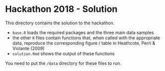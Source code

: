 # Hackathon 2018 - Solution

This directory contains the solution to the hackathon.

- `base.R` loads the required packages and the three main data samples
- the other `R` files contain functions that, when called with the appropriate data, reproduce the corresponding figure / table in Heathcote, Perri & Violante (2009)
- `solution.Rmd` shows the output of these functions

You need to put the `/data` directory for these files to run.
